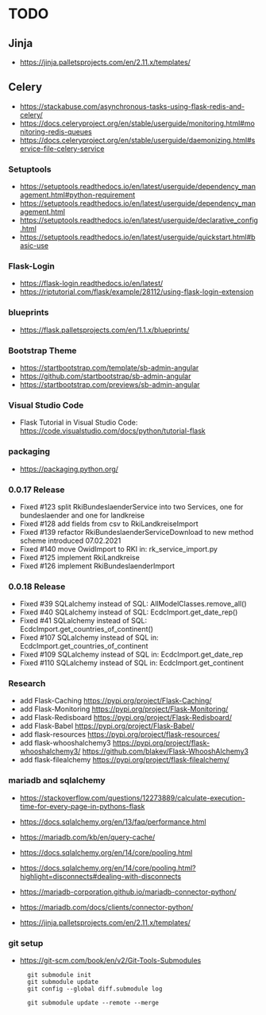 # TODO

## Jinja
* https://jinja.palletsprojects.com/en/2.11.x/templates/

## Celery
* https://stackabuse.com/asynchronous-tasks-using-flask-redis-and-celery/
* https://docs.celeryproject.org/en/stable/userguide/monitoring.html#monitoring-redis-queues
* https://docs.celeryproject.org/en/stable/userguide/daemonizing.html#service-file-celery-service

### Setuptools
* https://setuptools.readthedocs.io/en/latest/userguide/dependency_management.html#python-requirement
* https://setuptools.readthedocs.io/en/latest/userguide/dependency_management.html
* https://setuptools.readthedocs.io/en/latest/userguide/declarative_config.html
* https://setuptools.readthedocs.io/en/latest/userguide/quickstart.html#basic-use

### Flask-Login
* https://flask-login.readthedocs.io/en/latest/
* https://riptutorial.com/flask/example/28112/using-flask-login-extension

### blueprints
* https://flask.palletsprojects.com/en/1.1.x/blueprints/

### Bootstrap Theme
* https://startbootstrap.com/template/sb-admin-angular
* https://github.com/startbootstrap/sb-admin-angular
* https://startbootstrap.com/previews/sb-admin-angular

### Visual Studio Code
* Flask Tutorial in Visual Studio Code: https://code.visualstudio.com/docs/python/tutorial-flask

### packaging
* https://packaging.python.org/

### 0.0.17 Release
* Fixed #123 split RkiBundeslaenderService into two Services, one for bundeslaender and one for landkreise
* Fixed #128 add fields from csv to RkiLandkreiseImport
* Fixed #139 refactor RkiBundeslaenderServiceDownload to new method scheme introduced 07.02.2021
* Fixed #140 move OwidImport to RKI in: rk_service_import.py
* Fixed #125 implement RkiLandkreise
* Fixed #126 implement RkiBundeslaenderImport

### 0.0.18 Release
* Fixed #39 SQLalchemy instead of SQL: AllModelClasses.remove_all()
* Fixed #40 SQLalchemy instead of SQL: EcdcImport.get_date_rep()
* Fixed #41 SQLalchemy instead of SQL: EcdcImport.get_countries_of_continent()
* Fixed #107 SQLalchemy instead of SQL in: EcdcImport.get_countries_of_continent
* Fixed #109 SQLalchemy instead of SQL in: EcdcImport.get_date_rep
* Fixed #110 SQLalchemy instead of SQL in: EcdcImport.get_continent

### Research
* add Flask-Caching https://pypi.org/project/Flask-Caching/
* add Flask-Monitoring https://pypi.org/project/Flask-Monitoring/
* add Flask-Redisboard https://pypi.org/project/Flask-Redisboard/
* add Flask-Babel https://pypi.org/project/Flask-Babel/
* add flask-resources https://pypi.org/project/flask-resources/
* add flask-whooshalchemy3 https://pypi.org/project/flask-whooshalchemy3/ https://github.com/blakev/Flask-WhooshAlchemy3
* add flask-filealchemy https://pypi.org/project/flask-filealchemy/

### mariadb and sqlalchemy
* https://stackoverflow.com/questions/12273889/calculate-execution-time-for-every-page-in-pythons-flask
* https://docs.sqlalchemy.org/en/13/faq/performance.html
* https://mariadb.com/kb/en/query-cache/
* https://docs.sqlalchemy.org/en/14/core/pooling.html
* https://docs.sqlalchemy.org/en/14/core/pooling.html?highlight=disconnects#dealing-with-disconnects
* https://mariadb-corporation.github.io/mariadb-connector-python/
* https://mariadb.com/docs/clients/connector-python/

* https://jinja.palletsprojects.com/en/2.11.x/templates/

### git setup
* https://git-scm.com/book/en/v2/Git-Tools-Submodules

        git submodule init 
        git submodule update
        git config --global diff.submodule log

        git submodule update --remote --merge

